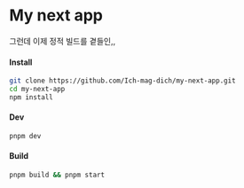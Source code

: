 # My next app

그런데 이제 정적 빌드를 곁들인,,

#### Install

```bash
git clone https://github.com/Ich-mag-dich/my-next-app.git
cd my-next-app
npm install
```

#### Dev

```bash
pnpm dev
```

#### Build

```bash
pnpm build && pnpm start
```
